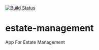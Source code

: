 [![Build Status](https://travis-ci.com/kadismile/estate-management.svg?branch=master)](https://travis-ci.com/kadismile/estate-management)
# estate-management
App For Estate Management
